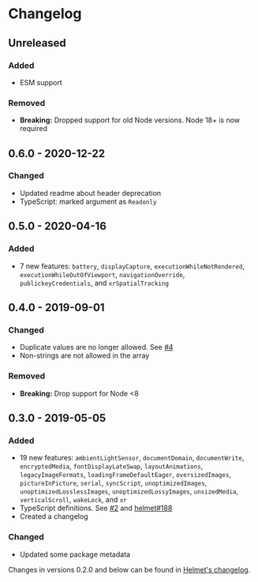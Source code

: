 # Changelog

## Unreleased

### Added

- ESM support

### Removed

- **Breaking:** Dropped support for old Node versions. Node 18+ is now required

## 0.6.0 - 2020-12-22

### Changed

- Updated readme about header deprecation
- TypeScript: marked argument as `Readonly`

## 0.5.0 - 2020-04-16

### Added

- 7 new features: `battery`, `displayCapture`, `executionWhileNotRendered`, `executionWhileOutOfViewport`, `navigationOverride`, `publickeyCredentials`, and `xrSpatialTracking`

## 0.4.0 - 2019-09-01

### Changed

- Duplicate values are no longer allowed. See [#4](https://github.com/helmetjs/feature-policy/issues/4)
- Non-strings are not allowed in the array

### Removed

- **Breaking:** Drop support for Node <8

## 0.3.0 - 2019-05-05

### Added

- 19 new features: `ambientLightSensor`, `documentDomain`, `documentWrite`, `encryptedMedia`, `fontDisplayLateSwap`, `layoutAnimations`, `legacyImageFormats`, `loadingFrameDefaultEager`, `oversizedImages`, `pictureInPicture`, `serial`, `syncScript`, `unoptimizedImages`, `unoptimizedLosslessImages`, `unoptimizedLossyImages`, `unsizedMedia`, `verticalScroll`, `wakeLock`, and `xr`
- TypeScript definitions. See [#2](https://github.com/helmetjs/feature-policy/issues/2) and [helmet#188](https://github.com/helmetjs/helmet/issues/188)
- Created a changelog

### Changed

- Updated some package metadata

Changes in versions 0.2.0 and below can be found in [Helmet's changelog](https://github.com/helmetjs/helmet/blob/master/CHANGELOG.md).
